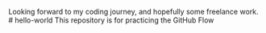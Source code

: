 Looking forward to my coding journey, and hopefully some freelance work. # hello-world
This repository is for practicing the GitHub Flow
